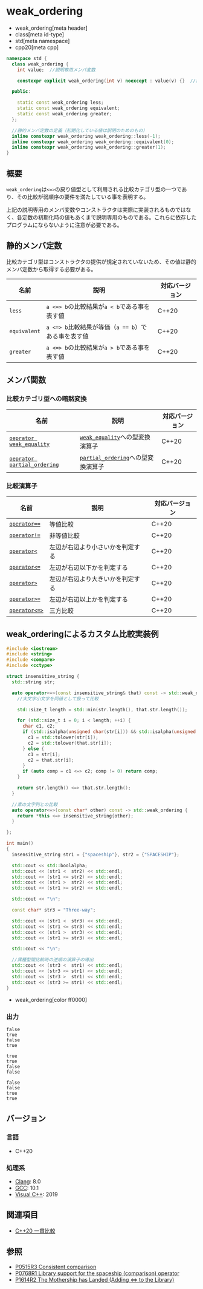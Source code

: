 # weak_ordering
* weak_ordering[meta header]
* class[meta id-type]
* std[meta namespace]
* cpp20[meta cpp]

```cpp
namespace std {
  class weak_ordering {
    int value;  //説明専用メンバ変数

    constexpr explicit weak_ordering(int v) noexcept : value(v) {}  //説明専用コンストラクタ

  public:

    static const weak_ordering less;
    static const weak_ordering equivalent;
    static const weak_ordering greater;
  };

  //静的メンバ定数の定義（初期化している値は説明のためのもの）
  inline constexpr weak_ordering weak_ordering::less(-1);
  inline constexpr weak_ordering weak_ordering::equivalent(0);
  inline constexpr weak_ordering weak_ordering::greater(1);
}
```

## 概要

`weak_ordering`は`<=>`の戻り値型として利用される比較カテゴリ型の一つであり、その比較が弱順序の要件を満たしている事を表明する。

上記の説明専用のメンバ変数やコンストラクタは実際に実装されるものではなく、各定数の初期化時の値もあくまで説明専用のものである。これらに依存したプログラムにならないように注意が必要である。

## 静的メンバ定数

比較カテゴリ型はコンストラクタの提供が規定されていないため、その値は静的メンバ定数から取得する必要がある。

| 名前         | 説明                                                | 対応バージョン |
| ------------ | --------------------------------------------------- | -------------- |
| `less`       | `a <=> b`の比較結果が`a < b`である事を表す値        | C++20          |
| `equivalent` | `a <=> b`比較結果が等価（`a == b`）である事を表す値 | C++20          |
| `greater`    | `a <=> b`の比較結果が`a > b`である事を表す値        | C++20          |

## メンバ関数

### 比較カテゴリ型への暗黙変換

| 名前                                                                         | 説明                                                      | 対応バージョン |
| ---------------------------------------------------------------------------- | --------------------------------------------------------- | -------------- |
| [`oeprator weak_equality`](strong_ordering/op_weak_equality.md.nolink)       | [`weak_equality`](weak_equality.md.nolink)への型変換演算子       | C++20          |
| [`oeprator partial_ordering`](strong_ordering/op_partial_ordering.md) | [`partial_ordering`](partial_ordering.md)への型変換演算子 | C++20          |


### 比較演算子

| 名前                                       | 説明                             | 対応バージョン |
| ------------------------------------------ | -------------------------------- | -------------- |
| [`operator==`](op_equal.md.nolink)         | 等値比較                         | C++20          |
| [`operator!=`](op_not_equal.md.nolink)     | 非等値比較                       | C++20          |
| [`operator<`](op_less.md.nolink)           | 左辺が右辺より小さいかを判定する | C++20          |
| [`operator<=`](op_less_equal.md.nolink)    | 左辺が右辺以下かを判定する       | C++20          |
| [`operator>`](op_greater.md.nolink)        | 左辺が右辺より大きいかを判定する | C++20          |
| [`operator>=`](op_greater_equal.md.nolink) | 左辺が右辺以上かを判定する       | C++20          |
| [`operator<=>`](op_compare_3way.md.nolink) | 三方比較                         | C++20          |


## weak_orderingによるカスタム比較実装例

```cpp example
#include <iostream>
#include <string>
#include <compare>
#include <cctype>

struct insensitive_string {
  std::string str;

  auto operator<=>(const insensitive_string& that) const -> std::weak_ordering {
    //大文字小文字を同値として扱って比較

    std::size_t length = std::min(str.length(), that.str.length());

    for (std::size_t i = 0; i < length; ++i) {
      char c1, c2;
      if (std::isalpha(unsigned char(str[i])) && std::isalpha(unsigned char(that.str[i]))) {
        c1 = std::tolower(str[i]);
        c2 = std::tolower(that.str[i]);
      } else {
        c1 = str[i];
        c2 = that.str[i];
      }
      if (auto comp = c1 <=> c2; comp != 0) return comp;
    }

    return str.length() <=> that.str.length();
  }

  //素の文字列との比較
  auto operator<=>(const char* other) const -> std::weak_ordering {
    return *this <=> insensitive_string{other};
  }

};

int main()
{
  insensitive_string str1 = {"spaceship"}, str2 = {"SPACESHIP"};

  std::cout << std::boolalpha;
  std::cout << (str1 <  str2) << std::endl;
  std::cout << (str1 <= str2) << std::endl;
  std::cout << (str1 >  str2) << std::endl;
  std::cout << (str1 >= str2) << std::endl;

  std::cout << "\n";

  const char* str3 = "Three-way";

  std::cout << (str1 <  str3) << std::endl;
  std::cout << (str1 <= str3) << std::endl;
  std::cout << (str1 >  str3) << std::endl;
  std::cout << (str1 >= str3) << std::endl;

  std::cout << "\n";

  //異種型間比較時の逆順の演算子の導出
  std::cout << (str3 <  str1) << std::endl;
  std::cout << (str3 <= str1) << std::endl;
  std::cout << (str3 >  str1) << std::endl;
  std::cout << (str3 >= str1) << std::endl;
}
```
* weak_ordering[color ff0000]

### 出力
```
false
true
false
true

true
true
false
false

false
false
true
true
```

## バージョン
### 言語
- C++20

### 処理系
- [Clang](/implementation.md#clang): 8.0
- [GCC](/implementation.md#gcc): 10.1
- [Visual C++](/implementation.md#visual_cpp): 2019

## 関連項目

- [C++20 一貫比較](/lang/cpp20/consistent_comparison.md)


## 参照

- [P0515R3 Consistent comparison](http://wg21.link/p0515)
- [P0768R1 Library support for the spaceship (comparison) operator](http://wg21.link/p0768)
- [P1614R2 The Mothership has Landed (Adding <=> to the Library)](http://wg21.link/p1614)